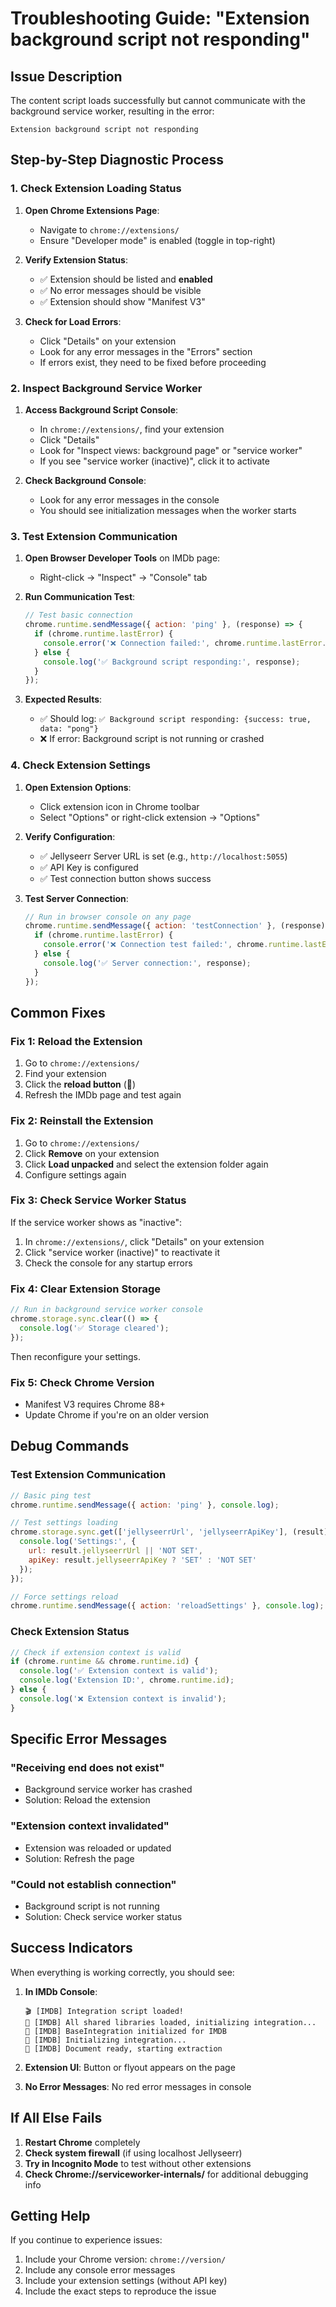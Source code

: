 # Troubleshooting Guide: "Extension background script not responding"

## Issue Description
The content script loads successfully but cannot communicate with the background service worker, resulting in the error:
```
Extension background script not responding
```

## Step-by-Step Diagnostic Process

### 1. Check Extension Loading Status

1. **Open Chrome Extensions Page**:
   - Navigate to `chrome://extensions/`
   - Ensure "Developer mode" is enabled (toggle in top-right)

2. **Verify Extension Status**:
   - ✅ Extension should be listed and **enabled**
   - ✅ No error messages should be visible
   - ✅ Extension should show "Manifest V3" 

3. **Check for Load Errors**:
   - Click "Details" on your extension
   - Look for any error messages in the "Errors" section
   - If errors exist, they need to be fixed before proceeding

### 2. Inspect Background Service Worker

1. **Access Background Script Console**:
   - In `chrome://extensions/`, find your extension
   - Click "Details"
   - Look for "Inspect views: background page" or "service worker"
   - If you see "service worker (inactive)", click it to activate

2. **Check Background Console**:
   - Look for any error messages in the console
   - You should see initialization messages when the worker starts

### 3. Test Extension Communication

1. **Open Browser Developer Tools** on IMDb page:
   - Right-click → "Inspect" → "Console" tab

2. **Run Communication Test**:
   ```javascript
   // Test basic connection
   chrome.runtime.sendMessage({ action: 'ping' }, (response) => {
     if (chrome.runtime.lastError) {
       console.error('❌ Connection failed:', chrome.runtime.lastError.message);
     } else {
       console.log('✅ Background script responding:', response);
     }
   });
   ```

3. **Expected Results**:
   - ✅ Should log: `✅ Background script responding: {success: true, data: "pong"}`
   - ❌ If error: Background script is not running or crashed

### 4. Check Extension Settings

1. **Open Extension Options**:
   - Click extension icon in Chrome toolbar
   - Select "Options" or right-click extension → "Options"

2. **Verify Configuration**:
   - ✅ Jellyseerr Server URL is set (e.g., `http://localhost:5055`)
   - ✅ API Key is configured
   - ✅ Test connection button shows success

3. **Test Server Connection**:
   ```javascript
   // Run in browser console on any page
   chrome.runtime.sendMessage({ action: 'testConnection' }, (response) => {
     if (chrome.runtime.lastError) {
       console.error('❌ Connection test failed:', chrome.runtime.lastError.message);
     } else {
       console.log('✅ Server connection:', response);
     }
   });
   ```

## Common Fixes

### Fix 1: Reload the Extension
1. Go to `chrome://extensions/`
2. Find your extension
3. Click the **reload button** (🔄)
4. Refresh the IMDb page and test again

### Fix 2: Reinstall the Extension
1. Go to `chrome://extensions/`
2. Click **Remove** on your extension
3. Click **Load unpacked** and select the extension folder again
4. Configure settings again

### Fix 3: Check Service Worker Status
If the service worker shows as "inactive":
1. In `chrome://extensions/`, click "Details" on your extension
2. Click "service worker (inactive)" to reactivate it
3. Check the console for any startup errors

### Fix 4: Clear Extension Storage
```javascript
// Run in background service worker console
chrome.storage.sync.clear(() => {
  console.log('✅ Storage cleared');
});
```
Then reconfigure your settings.

### Fix 5: Check Chrome Version
- Manifest V3 requires Chrome 88+
- Update Chrome if you're on an older version

## Debug Commands

### Test Extension Communication
```javascript
// Basic ping test
chrome.runtime.sendMessage({ action: 'ping' }, console.log);

// Test settings loading
chrome.storage.sync.get(['jellyseerrUrl', 'jellyseerrApiKey'], (result) => {
  console.log('Settings:', {
    url: result.jellyseerrUrl || 'NOT SET',
    apiKey: result.jellyseerrApiKey ? 'SET' : 'NOT SET'
  });
});

// Force settings reload
chrome.runtime.sendMessage({ action: 'reloadSettings' }, console.log);
```

### Check Extension Status
```javascript
// Check if extension context is valid
if (chrome.runtime && chrome.runtime.id) {
  console.log('✅ Extension context is valid');
  console.log('Extension ID:', chrome.runtime.id);
} else {
  console.log('❌ Extension context is invalid');
}
```

## Specific Error Messages

### "Receiving end does not exist"
- Background service worker has crashed
- Solution: Reload the extension

### "Extension context invalidated"
- Extension was reloaded or updated
- Solution: Refresh the page

### "Could not establish connection"
- Background script is not running
- Solution: Check service worker status

## Success Indicators

When everything is working correctly, you should see:

1. **In IMDb Console**:
   ```
   🎬 [IMDB] Integration script loaded!
   🚀 [IMDB] All shared libraries loaded, initializing integration...
   🔗 [IMDB] BaseIntegration initialized for IMDB
   🔗 [IMDB] Initializing integration...
   🔗 [IMDB] Document ready, starting extraction
   ```

2. **Extension UI**: Button or flyout appears on the page

3. **No Error Messages**: No red error messages in console

## If All Else Fails

1. **Restart Chrome** completely
2. **Check system firewall** (if using localhost Jellyseerr)
3. **Try in Incognito Mode** to test without other extensions
4. **Check Chrome://serviceworker-internals/** for additional debugging info

## Getting Help

If you continue to experience issues:
1. Include your Chrome version: `chrome://version/`
2. Include any console error messages
3. Include your extension settings (without API key)
4. Include the exact steps to reproduce the issue